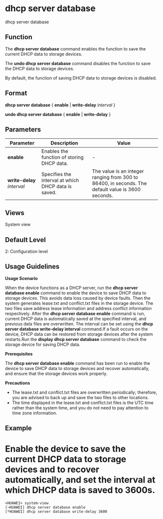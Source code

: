 dhcp server database
====================

dhcp server database

Function
--------



The **dhcp server database** command enables the function to save the current DHCP data to storage devices.

The **undo dhcp server database** command disables the function to save the DHCP data to storage devices.



By default, the function of saving DHCP data to storage devices is disabled.


Format
------

**dhcp server database** { **enable** | **write-delay** *interval* }

**undo dhcp server database** { **enable** | **write-delay** }


Parameters
----------

| Parameter | Description | Value |
| --- | --- | --- |
| **enable** | Enables the function of storing DHCP data. | - |
| **write-delay** *interval* | Specifies the interval at which DHCP data is saved. | The value is an integer ranging from 300 to 86400, in seconds. The default value is 3600 seconds. |



Views
-----

System view


Default Level
-------------

2: Configuration level


Usage Guidelines
----------------

**Usage Scenario**

When the device functions as a DHCP server, run the **dhcp server database enable** command to enable the device to save DHCP data to storage devices. This avoids data loss caused by device faults. Then the system generates lease.txt and conflict.txt files in the storage device. The two files save address lease information and address conflict information respectively. After the **dhcp server database enable** command is run, current DHCP data is automatically saved at the specified interval, and previous data files are overwritten. The interval can be set using the **dhcp server database write-delay interval** command.If a fault occurs on the device, DHCP data can be restored from storage devices after the system restarts.Run the **display dhcp server database** command to check the storage device for saving DHCP data.

**Prerequisites**

The **dhcp server database enable** command has been run to enable the device to save DHCP data to storage devices and recover automatically, and ensure that the storage devices work properly.

**Precautions**

* The lease.txt and conflict.txt files are overwritten periodically; therefore, you are advised to back up and save the two files to other locations.
* The time displayed in the lease.txt and conflict.txt files is the UTC time rather than the system time, and you do not need to pay attention to time zone information.

Example
-------

# Enable the device to save the current DHCP data to storage devices and to recover automatically, and set the interval at which DHCP data is saved to 3600s.
```
<HUAWEI> system-view
[~HUAWEI] dhcp server database enable
[*HUAWEI] dhcp server database write-delay 3600

```